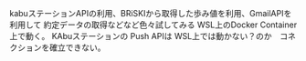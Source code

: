 kabuステーションAPIの利用、BRiSKIから取得した歩み値を利用、GmailAPIを利用して 約定データの取得などなど色々試してみる
WSL上のDocker Container 上で動く。
KAbuステーションの Push APIは WSL上では動かない？のか　コネクションを確立できない。
